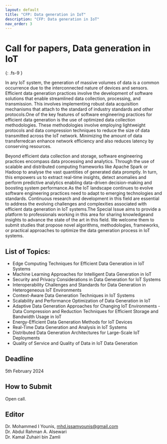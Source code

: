```yaml
---
layout: default
title: "CFP: Data generation in IoT"
description: "CFP: Data generation in IoT"
nav_order: 3
---
```


# Call for papers, Data generation in IoT
{: .fs-9 }

In any IoT system, the generation of massive volumes of data is a common occurrence due to the
interconnected nature of devices and sensors. Efficient data generation practices involve the
development of software solutions that enable streamlined data collection, processing, and
transmission. This involves implementing robust data acquisition mechanisms that attach to the
standard of industry standards and other protocols.One of the key features of software engineering
practices for efficient data generation is the use of optimized data collection methodologies. These
methodologies involve employing lightweight protocols and data compression techniques to reduce
the size of data transmitted across the IoT network. Minimizing the amount of data transferredcan
enhance network efficiency and also reduces latency by conserving resources.

Beyond efficient data collection and storage, software engineering practices encompass data
processing and analytics. Through the use of scalable and distributed computing frameworks like
Apache Spark or Hadoop to analyse the vast quantities of generated data promptly. In turn, this
empowers us to extract real-time insights, detect anomalies and perform predictive analytics enabling
data-driven decision-making and boosting system performance.As the IoT landscape continues to
evolve software engineering practices need to adapt to emerging technologies and standards.
Continuous research and development in this field are essential to address the evolving challenges and
complexities associated with efficient data generation in IoT systems.The Special Issue aims to
provide a platform to professionals working in this area for sharing knowledgeand insights to advance
the state of the art in this field. We welcome them to submit studies that propose novel algorithms,
methodologies, frameworks, or practical approaches to optimize the data generation process in IoT
systems.

## List of Topics:

- Edge Computing Techniques for Efficient Data Generation in IoT Systems
-  Machine Learning Approaches for Intelligent Data Generation in IoT
- Security and Privacy Considerations in Data Generation for IoT Systems
- Interoperability Challenges and Standards for Data Generation in Heterogeneous IoT Environments
- Context-Aware Data Generation Techniques in IoT Systems
- Scalability and Performance Optimization of Data Generation in IoT
- Adaptive Data Generation Approaches for Changing IoT Environments
-Data Compression and Reduction Techniques for Efficient Storage and Bandwidth Usage in IoT
- Energy-Efficient Data Generation Methods for IoT Devices
- Real-Time Data Generation and Analysis in IoT Systems
- Distributed Data Generation Architectures for Large-Scale IoT Deployments
- Quality of Service and Quality of Data in IoT Data Generation

## Deadline

5th February 2024

## How to Submit

Open call.


## Editor

Dr. Mohammed I Younis, mhd.issamyounis@gmail.com   
Dr. Abdul Rahman A. Alsewari    
Dr. Kamal Zuhairi bin Zamli  
